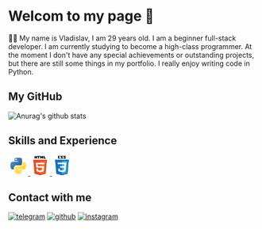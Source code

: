 # Welcom to my page 👋

👨‍💻 My name is Vladislav, I am 29 years old. I am a beginner full-stack developer. I am currently studying to become a high-class programmer. At the moment I don't have any special achievements or outstanding projects, but there are still some things in my portfolio. I really enjoy writing code in Python.

## My GitHub

![Anurag's github stats](https://github-readme-stats.vercel.app/api?username=aneojkeee&show_icons=true&theme=radical) <br/>

## Skills and Experience

<a href="https://www.python.org" target="_blank"> <img src="https://raw.githubusercontent.com/devicons/devicon/master/icons/python/python-original.svg" alt="python" width="40" height="40"/> </a> <a href="https://www.w3.org/html/" target="_blank"> <img src="https://raw.githubusercontent.com/devicons/devicon/master/icons/html5/html5-original-wordmark.svg" alt="html5" width="40" height="40"/> </a>  <a href="https://www.w3schools.com/css/" target="_blank"> <img src="https://raw.githubusercontent.com/devicons/devicon/master/icons/css3/css3-original-wordmark.svg" alt="css3" width="40" height="40"/> </a>
## Contact with me

[<img src='https://cdn.jsdelivr.net/npm/simple-icons@3.0.1/icons/telegram.svg' alt='telegram' height='40'>](https://t.me/vladislavmashin)   [<img src='https://cdn.jsdelivr.net/npm/simple-icons@3.0.1/icons/github.svg' alt='github' height='40'>](https://github.com/aneojkeee)  [<img src='https://cdn.jsdelivr.net/npm/simple-icons@3.0.1/icons/instagram.svg' alt='instagram' height='40'>](https://www.instagram.com/mshvld_/)  
